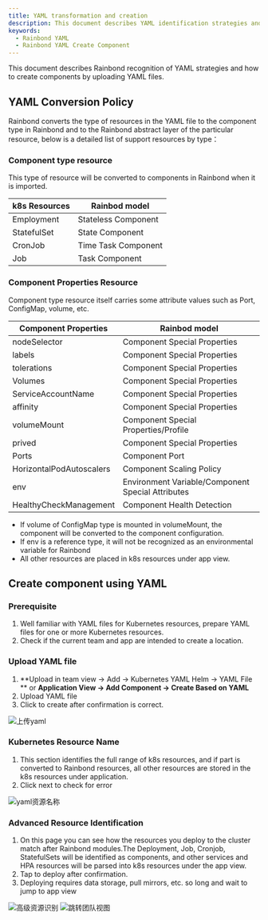 ```yaml
---
title: YAML transformation and creation
description: This document describes YAML identification strategies and how to create components by uploading YAML files.
keywords:
  - Rainbond YAML
  - Rainbond YAML Create Component
---
```


This document describes Rainbond recognition of YAML strategies and how to create components by uploading YAML files.

## YAML Conversion Policy

Rainbond converts the type of resources in the YAML file to the component type in Rainbond and to the Rainbond abstract layer of the particular resource, below is a detailed list of support resources by type：

### Component type resource

This type of resource will be converted to components in Rainbond when it is imported.

| k8s Resources | Rainbod model       |
| ------------- | ------------------- |
| Employment    | Stateless Component |
| StatefulSet   | State Component     |
| CronJob       | Time Task Component |
| Job           | Task Component      |

### Component Properties Resource

Component type resource itself carries some attribute values such as Port, ConfigMap, volume, etc.

| Component Properties     | Rainbod model                                     |
| ------------------------ | ------------------------------------------------- |
| nodeSelector             | Component Special Properties                      |
| labels                   | Component Special Properties                      |
| tolerations              | Component Special Properties                      |
| Volumes                  | Component Special Properties                      |
| ServiceAccountName       | Component Special Properties                      |
| affinity                 | Component Special Properties                      |
| volumeMount              | Component Special Properties/Profile              |
| prived                   | Component Special Properties                      |
| Ports                    | Component Port                                    |
| HorizontalPodAutoscalers | Component Scaling Policy                          |
| env                      | Environment Variable/Component Special Attributes |
| HealthyCheckManagement   | Component Health Detection                        |

- If volume of ConfigMap type is mounted in volumeMount, the component will be converted to the component configuration.
- If env is a reference type, it will not be recognized as an environmental variable for Rainbond
- All other resources are placed in k8s resources under app view.

## Create component using YAML

### Prerequisite

1. Well familiar with YAML files for Kubernetes resources, prepare YAML files for one or more Kubernetes resources.
2. Check if the current team and app are intended to create a location.

### Upload YAML file

1. \*\*Upload in team view -> Add -> Kubernetes YAML Helm -> YAML File \*\* or **Application View -> Add Component -> Create Based on YAML**
2. Upload YAML file
3. Click to create after confirmation is correct.

<img src="https://grstatic.oss-cn-shanghai.aliyuncs.com/docs/5.8/docs/use-manual/component-create/package-support/yaml_push.jpg" title="上传yaml"/>

### Kubernetes Resource Name

1. This section identifies the full range of k8s resources, and if part is converted to Rainbond resources, all other resources are stored in the k8s resources under application.
2. Click next to check for error

<img src="https://grstatic.oss-cn-shanghai.aliyuncs.com/docs/5.8/docs/use-manual/component-create/package-support/yaml_resource_name.jpg" title="yaml资源名称"/>

### Advanced Resource Identification

1. On this page you can see how the resources you deploy to the cluster match after Rainbond modules.The Deployment, Job, Cronjob, StatefulSets will be identified as components, and other services and HPA resources will be parsed into k8s resources under the app view.
2. Tap to deploy after confirmation.
3. Deploying requires data storage, pull mirrors, etc. so long and wait to jump to app view

<img src="https://grstatic.oss-cn-shanghai.aliyuncs.com/docs/5.8/docs/use-manual/component-create/package-support/advanced_resources.jpg" title="高级资源识别"/>
<img src="https://grstatic.oss-cn-shanghai.aliyuncs.com/docs/5.8/docs/use-manual/component-create/package-support/team.jpg" title="跳转团队视图"/>
